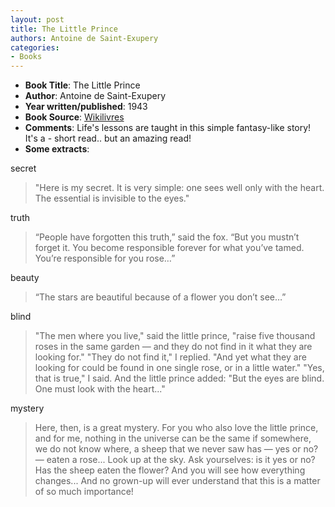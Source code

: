 ```yaml
---
layout: post
title: The Little Prince
authors: Antoine de Saint-Exupery
categories:
- Books
---
```



- **Book Title**: The Little Prince
- **Author**: Antoine de Saint-Exupery
- **Year written/published**: 1943
- **Book Source**: [Wikilivres](http://wikilivres.info/wiki/The_Little_Prince)
- **Comments**: Life's lessons are taught in this simple fantasy-like story! It's a - short read.. but an amazing read!
- **Some extracts**:

secret

> "Here is my secret. It is very simple: one sees well only with the heart. The essential is invisible to the eyes."

truth

> “People have forgotten this truth,” said the fox. “But you mustn’t forget it. You become responsible forever for what you’ve tamed. You’re responsible for you rose…”

beauty

> “The stars are beautiful because of a flower you don’t see…”

blind

> "The men where you live," said the little prince, "raise five thousand roses in the same garden — and they do not find in it what they are looking for." "They do not find it," I replied. "And yet what they are looking for could be found in one single rose, or in a little water." "Yes, that is true," I said. And the little prince added: "But the eyes are blind. One must look with the heart..."

mystery

> Here, then, is a great mystery. For you who also love the little prince, and for me, nothing in the universe can be the same if somewhere, we do not know where, a sheep that we never saw has — yes or no? — eaten a rose... Look up at the sky. Ask yourselves: is it yes or no? Has the sheep eaten the flower? And you will see how everything changes... And no grown-up will ever understand that this is a matter of so much importance!
